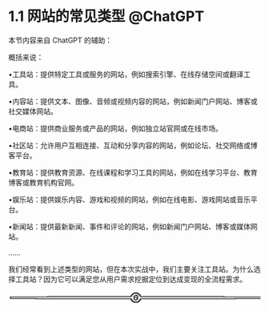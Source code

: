 # 1.1 网站的常见类型 @ChatGPT

本节内容来自 ChatGPT 的辅助：

概括来说：

•工具站：提供特定工具或服务的网站，例如搜索引擎、在线存储空间或翻译工具。

•内容站：提供文本、图像、音频或视频内容的网站，例如新闻门户网站、博客或社交媒体网站。

•电商站：提供商业服务或产品的网站，例如独立站官网或在线市场。

•社区站：允许用户互相连接、互动和分享内容的网站，例如论坛、社交网络或博客平台。

•教育站：提供教育资源、在线课程和学习工具的网站，例如在线学习平台、教育博客或教育机构官网。

•娱乐站：提供娱乐内容、游戏和视频的网站，例如在线电影、游戏网站或音乐平台。

•新闻站：提供最新新闻、事件和评论的网站，例如新闻门户网站、博客或媒体网站。

……

我们经常看到上述类型的网站，但在本次实战中，我们主要关注工具站。为什么选择工具站？因为它可以满足您从用户需求挖掘定位到达成变现的全流程需求。

![](img/d3dc15a615db58a3c5ef15184454d4ab.png)